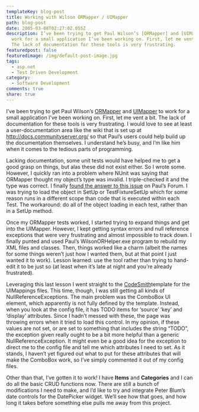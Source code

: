 ```yaml
---
templateKey: blog-post
title: Working with Wilson ORMapper / UIMapper
path: blog-post
date: 2005-03-08T02:27:02.055Z
description: I’ve been trying to get Paul Wilson’s [ORMapper] and [UIMapper] to
  work for a small application I’ve been working on. First, let me vent a bit.
  The lack of documentation for these tools is very frustrating.
featuredpost: false
featuredimage: /img/default-post-image.jpg
tags:
  - asp.net
  - Test Driven Development
category:
  - Software Development
comments: true
share: true
---
```

<!--StartFragment-->

I’ve been trying to get Paul Wilson’s [ORMapper](http://ormapper.net/) and [UIMapper](http://uimapper.net/) to work for a small application I’ve been working on. First, let me vent a bit. The lack of documentation for these tools is very frustrating. I would love to see at least a user-documentation area like the wiki that is set up at <http://docs.communityserver.org/> so that Paul’s users could help build up the documentation themselves. I understand he’s busy, and I’m like him when it comes to the tedious parts of programming.

Lacking documentation, some unit tests would have helped me to get a good grasp on things, but alas these did not exist either. So I wrote some. However, I quickly ran into a problem where NUnit was saying that ORMapper thought my object’s type was invalid. I triple-checked it and the type was correct. I finally [found the answer to this issue](http://www.wilsondotnet.com/Tips/ViewPosts.aspx?Thread=591) on Paul’s Forum. I was trying to load the object in SetUp or TestFixtureSetUp which for some reason runs in a different scope than code that is executed within each Test. The workaround: do all of the object loading in each test, rather than in a SetUp method.

Once my ORMapper tests worked, I started trying to expand things and get into the UIMapper. However, I kept getting syntax errors and null reference exceptions that were very frustrating and almost impossible to track down. I finally punted and used Paul’s WilsonORHelper.exe program to rebuild my XML files and classes. Then, things worked like a charm (albeit the names for some things weren’t just how I wanted them, but at that point I just wanted it to work). Lesson learned: use the tool rather than trying to hand-edit it to be just so (at least when it’s late at night and you’re already frustrated).

Leveraging this last lesson I went straight to the [CodeSmith](http://www.ericjsmith.net/codesmith)template for the UIMappings files. This time, though, I was still getting all kinds of NullReferenceExceptions. The main problem was the ComboBox UI element, which apparently is not fully defined by the template. Instead, when you look at the config file, it has TODO items for ‘source’ ‘key’ and ‘display’ attributes. Since I hadn’t messed with these, the page was throwing errors when it tried to load this control. In my opinion, if these values are not set, or are set to something that includes the string “TODO”, the exception given really ought to be a bit more helpful than a generic NullReferenceException. It might even be a good idea for the exception to direct me to the config file and tell me which attributes I need to set. As it stands, I haven’t yet figured out what to put for these attributes that will make the ComboBox work, so I’ve simply commented it out of my config files.

Other than that, I’ve gotten it to work! I have **Items** and **Categories** and I can do all the basic CRUD functions now. There are still a bunch of modifications I need to make, and I’d like to try and integrate Peter Blum’s date controls for the DatePicker widget. We’ll see how that goes, and how long it takes before something else pulls me away from this project.

<!--EndFragment-->